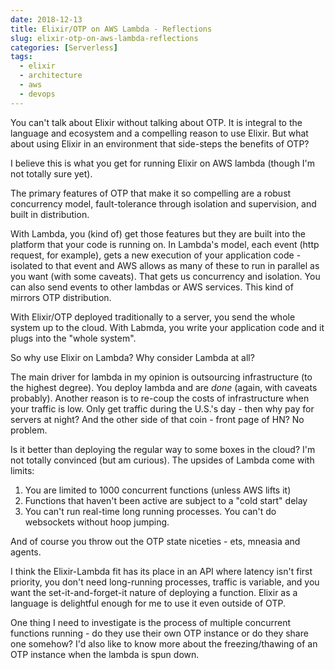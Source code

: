 ```yaml
---
date: 2018-12-13
title: Elixir/OTP on AWS Lambda - Reflections
slug: elixir-otp-on-aws-lambda-reflections
categories: [Serverless]
tags:
  - elixir
  - architecture
  - aws
  - devops
---
```


You can't talk about Elixir without talking about OTP. It is integral to the language and ecosystem and a compelling reason to use Elixir. But what about using Elixir in an environment that side-steps the benefits of OTP?

I believe this is what you get for running Elixir on AWS lambda (though I'm not totally sure yet). 

The primary features of OTP that make it so compelling are a robust concurrency model, fault-tolerance through isolation and supervision, and built in distribution. 

With Lambda, you (kind of) get those features but they are built into the platform that your code is running on. In Lambda's model, each event (http request, for example), gets a new execution of your application code - isolated to that event and AWS allows as many of these to run in parallel as you want (with some caveats). That gets us concurrency and isolation. You can also send events to other lambdas or AWS services. This kind of mirrors OTP distribution.

With Elixir/OTP deployed traditionally to a server, you send the whole system up to the cloud. With Labmda, you write your application code and it plugs into the "whole system". 

So why use Elixir on Lambda? Why consider Lambda at all?

The main driver for lambda in my opinion is outsourcing infrastructure (to the highest degree). You deploy lambda and are _done_ (again, with caveats probably). Another reason is to re-coup the costs of infrastructure when your traffic is low. Only get traffic during the U.S.'s day -  then why pay for servers at night? And the other side of that coin - front page of HN? No problem. 

Is it better than deploying the regular way to some boxes in the cloud? I'm not totally convinced (but am curious). The upsides of Lambda come with limits: 
1. You are limited to 1000 concurrent functions (unless AWS lifts it)
2. Functions that haven't been active are subject to a "cold start" delay
3. You can't run real-time long running processes. You can't do websockets without hoop jumping. 

And of course you throw out the OTP state niceties - ets, mneasia and agents.

I think the Elixir-Lambda fit has its place in an API where latency isn't first priority, you don't need long-running processes, traffic is variable, and you want the set-it-and-forget-it nature of deploying a function. Elixir as a language is delightful enough for me to use it even outside of OTP. 

One thing I need to investigate is the process of multiple concurrent functions running - do they use their own OTP instance or do they share one somehow? I'd also like to know more about the freezing/thawing of an OTP instance when the lambda is spun down. 


